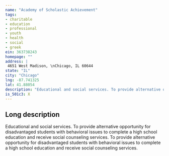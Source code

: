```yaml
---
name: "Academy of Scholastic Achievement"
tags:
- charitable
- education
- professional
- youth
- health
- social
- greek
ein: 363738243
homepage: ""
address: |
 4651 West Madison, \nChicago, IL 60644
state: "IL"
city: "Chicago"
lng: -87.741325
lat: 41.88054
description: "Educational and social services. To provide alternative opportunity for disadvantaged students with behavioral issues to complete a high school education and receive social counseling services. "
is_501c3: X
---
```


## Long description

Educational and social services. To provide alternative opportunity for disadvantaged students with behavioral issues to complete a high school education and receive social counseling services. To provide alternative opportunity for disadvantaged students with behavioral issues to complete a high school education and receive social counseling services. 
